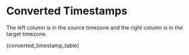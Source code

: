 # Converted Timestamps

The left column is in the source timezone and the right column is in the target timezone.

{converted_timestamp_table}
